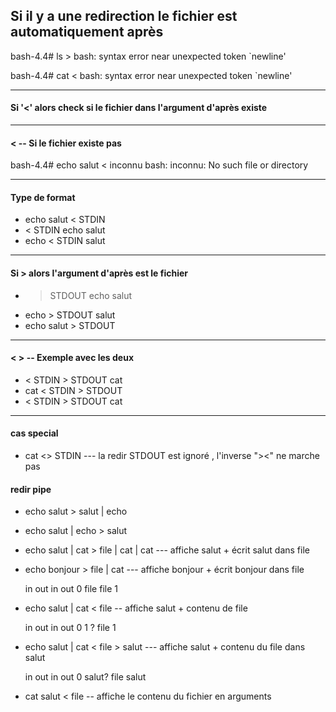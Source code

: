 

## Si il y a une redirection le fichier est automatiquement après

bash-4.4# ls > 
bash: syntax error near unexpected token `newline'

bash-4.4# cat <
bash: syntax error near unexpected token `newline'

---

#### Si '<' alors check si le fichier dans l'argument d'après existe

---

#### < -- Si le fichier existe pas
bash-4.4# echo salut < inconnu
bash: inconnu: No such file or directory

---
#### Type de format 

- echo salut < STDIN
- < STDIN echo salut
- echo < STDIN salut

---

#### Si > alors l'argument d'après est le fichier

- > STDOUT echo salut
- echo > STDOUT salut
- echo salut > STDOUT

---

#### < > -- Exemple avec les deux

- < STDIN > STDOUT cat
- cat < STDIN > STDOUT
- < STDIN > STDOUT cat

---

#### cas special

- cat <> STDIN    --- la redir STDOUT est ignoré , l'inverse "><" ne marche pas


#### redir pipe

- echo salut > salut | echo 
- echo salut | echo > salut


- echo salut | cat > file | cat | cat --- affiche salut + écrit salut dans file



- echo bonjour > file | cat --- affiche bonjour + écrit bonjour dans file

    in        out       in      out 
    0         file      file      1


- echo salut | cat < file -- affiche salut + contenu de file 

    in         out      in      out
    0            1 ?    file          1


- echo salut | cat < file > salut --- affiche salut + contenu du file dans salut


    in      out          in              out
    0        salut?      file          salut


- cat salut < file  -- affiche le contenu du fichier en arguments